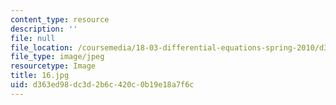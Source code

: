 ```yaml
---
content_type: resource
description: ''
file: null
file_location: /coursemedia/18-03-differential-equations-spring-2010/d363ed98dc3d2b6c420c0b19e18a7f6c_16.jpg
file_type: image/jpeg
resourcetype: Image
title: 16.jpg
uid: d363ed98-dc3d-2b6c-420c-0b19e18a7f6c
---
```

